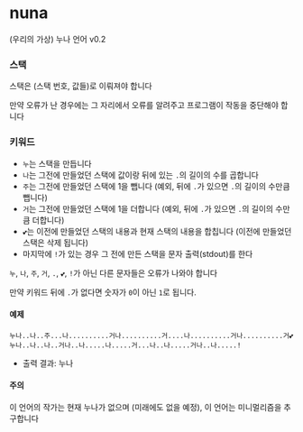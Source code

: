 # nuna
(우리의 가상) 누나 언어 v0.2

### 스택
스택은 (스택 번호, 값들)로 이뤄져야 합니다

만약 오류가 난 경우에는 그 자리에서 오류를 알려주고 프로그램이 작동을 중단해야 합니다

### 키워드
* `누`는 스택을 만듭니다
* `나`는 그전에 만들었던 스택에 값이랑 뒤에 있는 `.`의 길이의 수를 곱합니다
* `주`는 그전에 만들었던 스택에 1을 뺍니다 (예외, 뒤에 `.`가 있으면 `.`의 길이의 수만큼 뺍니다)
* `거`는 그전에 만들었던 스택에 1을 더합니다 (예외, 뒤에 `.`가 있으면 `.`의 길이의 수만큼 더합니다)
* `💕`는 이전에 만들었던 스택의 내용과 현재 스택의 내용을 합칩니다 (이전에 만들었던 스택은 삭제 됩니다)
* 마지막에 `!`가 있는 경우 그 전에 만든 스택을 문자 출력(stdout)를 한다

`누`, `나`, `주`, `거`, `.`, `💕`, `!`가 아닌 다른 문자들은 오류가 나와야 합니다

만약 키워드 뒤에 `.`가 없다면 숫자가 `0`이 아닌 `1`로 됩니다.

#### 예제
```
누나..나..주...나..........거나..........거....나..........거나..........거💕
누나..나..나..거나..나.....나.....거...나..나.....거나..나.....!
```
* 출력 결과: 누나


#### 주의
이 언어의 작가는 현재 누나가 없으며 (미래에도 없을 예정), 이 언어는 미니멀리즘을 추구합니다
